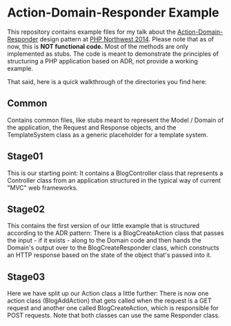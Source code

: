 Action-Domain-Responder Example
===============================

This repository contains example files for my talk about the [Action-Domain-Responder](http://pmjones.github.io/adr)
design pattern at [PHP Northwest 2014](http://conference.phpnw.org.uk/phpnw14/). Please note that as of now, this is
**NOT functional code.** Most of the methods are only implemented as stubs. The code is meant to demonstrate the
principles of structuring a PHP application based on ADR, not provide a working example.

That said, here is a quick walkthrough of the directories you find here:

Common
------
Contains common files, like stubs meant to represent the Model / Domain of the application, the Request and Response
objects, and the TemplateSystem class as a generic placeholder for a template system.

Stage01
-------
This is our starting point: It contains a BlogController class that represents a Controller class from an application
structured in the typical way of current "MVC" web frameworks.

Stage02
-------
This contains the first version of our little example that is structured according to the ADR pattern: There is a
BlogCreateAction class that passes the input - if it exists - along to the Domain code and then hands the Domain's
output over to the BlogCreateResponder class, which constructs an HTTP response based on the state of the object that's
passed into it.

Stage03
-------
Here we have split up our Action class a little further: There is now one action class (BlogAddAction) that gets called
when the request is a GET request and another one called BlogCreateAction, which is responsible for POST requests. Note
that both classes can use the same Responder class.